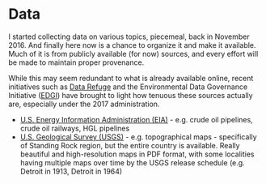 # Data

I started collecting data on various topics, piecemeal, back in November 2016. And finally here now is a chance to organize it and make it available. Much of it is from publicly available (for now) sources, and every effort will be made to maintain proper provenance. 

While this may seem redundant to what is already available online, recent initiatives such as [Data Refuge](http://www.ppehlab.org/datarefuge) and the Environmental Data Governance Initiative ([EDGI](https://envirodatagov.org/)) have brought to light how tenuous these sources actually are, especially under the 2017 administration.



- [U.S. Energy Information Administration (EIA)](EIA) - e.g. crude oil pipelines, crude oil railways, HGL pipelines
- [U.S. Geological Survey (USGS)](USGS) - e.g. topographical maps - specifically of Standing Rock region, but the entire country is available. Really beautiful and high-resolution maps in PDF format, with some localities having multiple maps over time by the USGS release schedule (e.g. Detroit in 1913, Detroit in 1964)